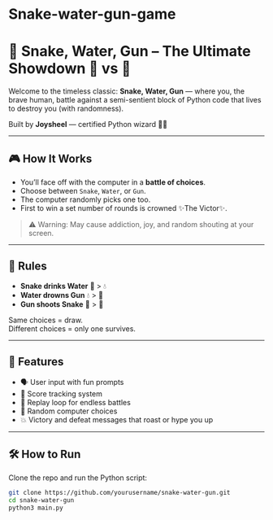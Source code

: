 # Snake-water-gun-game

# 🐍 Snake, Water, Gun – The Ultimate Showdown 🧠 vs 🤖

Welcome to the timeless classic: **Snake, Water, Gun** — where you, the brave human, battle against a semi-sentient block of Python code that lives to destroy you (with randomness).

Built by **Joysheel** — certified Python wizard 🧙‍♂️

---

## 🎮 How It Works

- You’ll face off with the computer in a **battle of choices**.
- Choose between `Snake`, `Water`, or `Gun`.
- The computer randomly picks one too.
- First to win a set number of rounds is crowned ✨The Victor✨.

> ⚠️ Warning: May cause addiction, joy, and random shouting at your screen.

---

## 📜 Rules

- **Snake drinks Water** 🐍 > 💧
- **Water drowns Gun** 💧 > 🔫
- **Gun shoots Snake** 🔫 > 🐍

Same choices = draw.  
Different choices = only one survives.

---

## 🧠 Features

- 🗣️ User input with fun prompts
- 🧾 Score tracking system
- 🔁 Replay loop for endless battles
- 🤖 Random computer choices
- 💥 Victory and defeat messages that roast or hype you up

---

## 🛠️ How to Run

Clone the repo and run the Python script:

```bash
git clone https://github.com/yourusername/snake-water-gun.git
cd snake-water-gun
python3 main.py
